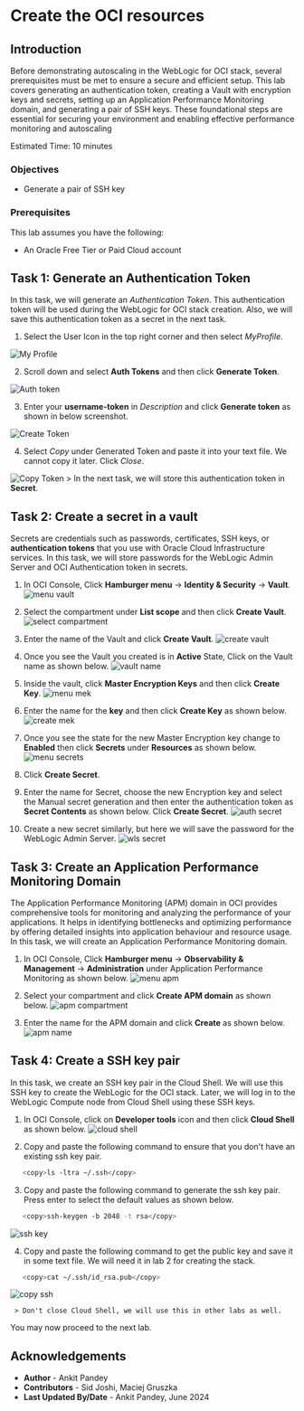 # Create the OCI resources

## Introduction
Before demonstrating autoscaling in the WebLogic for OCI stack, several prerequisites must be met to ensure a secure and efficient setup. This lab covers generating an authentication token, creating a Vault with encryption keys and secrets, setting up an Application Performance Monitoring domain, and generating a pair of SSH keys. These foundational steps are essential for securing your environment and enabling effective performance monitoring and autoscaling

Estimated Time: 10 minutes

### Objectives
* Generate a pair of SSH key


### Prerequisites
This lab assumes you have the following:
- An Oracle Free Tier or Paid Cloud account

## Task 1: Generate an Authentication Token 

In this task, we will generate an *Authentication Token*. This authentication token will be used during the WebLogic for OCI stack creation. Also, we will save this authentication token as a secret in the next task.

1. Select the User Icon in the top right corner and then select *MyProfile*.

 ![My Profile](images/my-profile.png)

2. Scroll down and select **Auth Tokens** and then click **Generate Token**.

 ![Auth token](images/auth-token.png)

3. Enter your **username-token** in *Description* and click **Generate token** as shown in below screenshot.

 ![Create Token](images/create-token.png)

4. Select *Copy* under Generated Token and paste it into your text file. We cannot copy it later. Click *Close*.

 ![Copy Token](images/copy-token.png)
    > In the next task, we will store this authentication token in **Secret**.

## Task 2: Create a secret in a vault 

Secrets are credentials such as passwords, certificates, SSH keys, or **authentication tokens** that you use with Oracle Cloud Infrastructure services. In this task, we will store passwords for the WebLogic Admin Server and OCI Authentication token in secrets.

1. In OCI Console, Click **Hamburger menu** -> **Identity & Security** -> **Vault**.
 ![menu vault](images/menu-vault.png)

2. Select the compartment under **List scope** and then click **Create Vault**.
 ![select compartment](images/select-compartment.png)

3. Enter the name of the Vault and click **Create Vault**.
 ![create vault](images/create-vault.png)

4. Once you see the Vault you created is in **Active** State, Click on the Vault name as shown below.
 ![vault name](images/vault-name.png)

5. Inside the vault, click **Master Encryption Keys** and then click **Create Key**.
 ![menu mek](images/menu-mek.png)

6. Enter the name for the **key** and then click **Create Key** as shown below.
 ![create mek](images/create-mek.png)

7. Once you see the state for the new Master Encryption key change to **Enabled** then click **Secrets** under **Resources** as shown below.
 ![menu secrets](images/menu-secret.png)

8. Click **Create Secret**.

9. Enter the name for Secret, choose the new Encryption key and select the Manual secret generation and then enter the authentication token as **Secret Contents** as shown below. Click **Create Secret**.
 ![auth secret](images/auth-secret.png)

10. Create a new secret similarly, but here we will save the password for the WebLogic Admin Server.
 ![wls secret](images/wls-secret.png)

## Task 3: Create an Application Performance Monitoring Domain

The Application Performance Monitoring (APM) domain in OCI provides comprehensive tools for monitoring and analyzing the performance of your applications. It helps in identifying bottlenecks and optimizing performance by offering detailed insights into application behaviour and resource usage. In this task, we will create an Application Performance Monitoring domain.

1. In OCI Console, Click **Hamburger menu** -> **Observability & Management** -> **Administration** under Application Performance Monitoring as shown below.
 ![menu apm](images/menu-apm.png)

2. Select your compartment and click **Create APM domain** as shown below.
 ![apm compartment](images/apm-compartment.png)

3. Enter the name for the APM domain and click **Create** as shown below.
 ![apm name](images/apm-name.png)

## Task 4: Create a SSH key pair 

In this task, we create an SSH key pair in the Cloud Shell. We will use this SSH key to create the WebLogic for the OCI stack. Later, we will log in to the WebLogic Compute node from Cloud Shell using these SSH keys.

1. In OCI Console, click on **Developer tools** icon and then click **Cloud Shell** as shown below.
 ![cloud shell](images/cloudshell-menu.png)

2. Copy and paste the following command to ensure that you don't have an existing ssh key pair.    
 ```bash
    <copy>ls -ltra ~/.ssh</copy>
 ```
3. Copy and paste the following command to generate the ssh key pair. Press enter to select the default values as shown below.
 ```bash
    <copy>ssh-keygen -b 2048 -t rsa</copy>
 ```
 ![ssh key](images/generate-ssh.png)

4. Copy and paste the following command to get the public key and save it in some text file. We will need it in lab 2 for creating the stack.
 ```bash
    <copy>cat ~/.ssh/id_rsa.pub</copy>
 ```
 ![copy ssh](images/copy-ssh.png)

     > Don't close Cloud Shell, we will use this in other labs as well. 

You may now proceed to the next lab.

## Acknowledgements
* **Author** -  Ankit Pandey
* **Contributors** - Sid Joshi, Maciej Gruszka
* **Last Updated By/Date** - Ankit Pandey, June 2024

